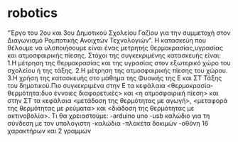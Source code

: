 # robotics
“Έργο του 2ου και 3ου Δημοτικού Σχολείου Γαζίου για την συμμετοχή στον Διαγωνισμό Ρομποτικής Ανοιχτών Τεχνολογιών”.
Η κατασκεύη που θέλουμε να υλοποιήσουμε είναι ένας μετρητής θερμοκρασίας,υγρασίας και ατμοσφαιρικής πίεσης. 
Στόχοι της συγκεκριμένης κατασκευής είναι:
1.Η μέτρηση της θερμοκρασίας και της υγρασίας στον εξωτερικό χώρο του σχολείου ή της τάξης. 
2.Η μέτρηση της ατμοσφαιρικής πίεσης του χώρου.
3.Η χρήση της κατασκευής στο μάθημα της Φυσικής της Ε και ΣΤ Τάξης του δημοτικού.Πιο συγκεκριμένα στην Ε τα κεφάλαια <θερμοκρασία- θερμότητα:δυο έννοιες διαφορετικές> και <η ατμοσφαιρική πίεση> και στην ΣΤ τα κεφάλαια <μετάδοση της θερμότητας με αγωγή>, <μεταφορά της θερμότητας με ρεύματα> και <διάδοση της θερμότητας με ακτινοβολία>.
Τι θα χρειαστούμε:
-arduino uno
-usb καλώδιο για τη σύνδεση με τον υπολογιστη
-καλώδια 
-πλακέτα δοκιμών
-οθόνη 16 χαρακτήρων και 2 γραμμών
